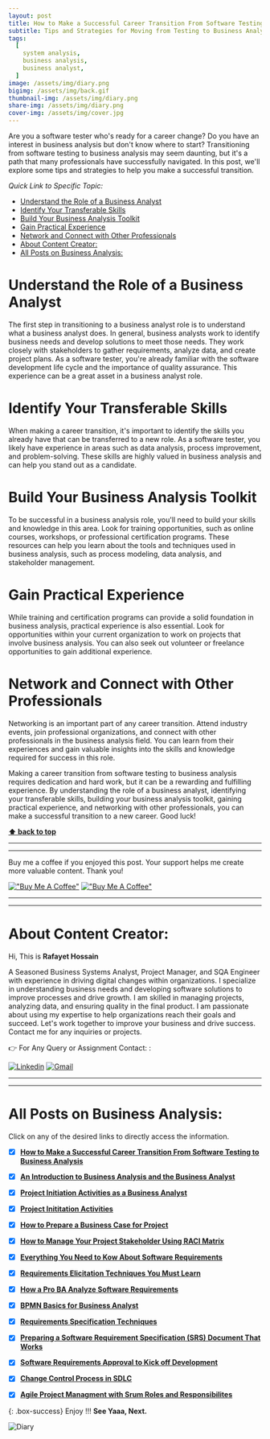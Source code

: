 ```yaml
---
layout: post
title: How to Make a Successful Career Transition From Software Testing to Business Analysis
subtitle: Tips and Strategies for Moving from Testing to Business Analysis
tags:
  [
    system analysis,
    business analysis,
    business analyst,
  ]
image: /assets/img/diary.png
bigimg: /assets/img/back.gif
thumbnail-img: /assets/img/diary.png
share-img: /assets/img/diary.png
cover-img: /assets/img/cover.jpg
---
```


Are you a software tester who's ready for a career change? Do you have an interest in business analysis but don't know where to start? Transitioning from software testing to business analysis may seem daunting, but it's a path that many professionals have successfully navigated. In this post, we'll explore some tips and strategies to help you make a successful transition.

_Quick Link to Specific Topic:_

- [Understand the Role of a Business Analyst](#understand-the-role-of-a-business-analyst)
- [Identify Your Transferable Skills](#identify-your-transferable-skills)
- [Build Your Business Analysis Toolkit](#build-your-business-analysis-toolkit)
- [Gain Practical Experience](#gain-practical-experience)
- [Network and Connect with Other Professionals](#network-and-connect-with-other-professionals)
- [About Content Creator:](#about-content-creator)
- [All Posts on Business Analysis:](#all-posts-on-business-analysis)



# Understand the Role of a Business Analyst
The first step in transitioning to a business analyst role is to understand what a business analyst does. In general, business analysts work to identify business needs and develop solutions to meet those needs. They work closely with stakeholders to gather requirements, analyze data, and create project plans. As a software tester, you're already familiar with the software development life cycle and the importance of quality assurance. This experience can be a great asset in a business analyst role.

# Identify Your Transferable Skills
When making a career transition, it's important to identify the skills you already have that can be transferred to a new role. As a software tester, you likely have experience in areas such as data analysis, process improvement, and problem-solving. These skills are highly valued in business analysis and can help you stand out as a candidate.

# Build Your Business Analysis Toolkit
To be successful in a business analysis role, you'll need to build your skills and knowledge in this area. Look for training opportunities, such as online courses, workshops, or professional certification programs. These resources can help you learn about the tools and techniques used in business analysis, such as process modeling, data analysis, and stakeholder management.

# Gain Practical Experience
While training and certification programs can provide a solid foundation in business analysis, practical experience is also essential. Look for opportunities within your current organization to work on projects that involve business analysis. You can also seek out volunteer or freelance opportunities to gain additional experience.

# Network and Connect with Other Professionals
Networking is an important part of any career transition. Attend industry events, join professional organizations, and connect with other professionals in the business analysis field. You can learn from their experiences and gain valuable insights into the skills and knowledge required for success in this role.

Making a career transition from software testing to business analysis requires dedication and hard work, but it can be a rewarding and fulfilling experience. By understanding the role of a business analyst, identifying your transferable skills, building your business analysis toolkit, gaining practical experience, and networking with other professionals, you can make a successful transition to a new career. Good luck!


**[⬆ back to top](#understand-the-role-of-a-business-analyst)**


----------------------------------------------------------------------
----------------------------------------------------------------------


Buy me a coffee if you enjoyed this post. Your support helps me create more valuable content. Thank you!

[!["Buy Me A Coffee"](https://www.buymeacoffee.com/assets/img/custom_images/orange_img.png)](https://www.buymeacoffee.com/rafayetanalyst/) [!["Buy Me A Coffee"](https://www.buymeacoffee.com/assets/img/custom_images/orange_img.png)](https://www.buymeacoffee.com/rafayetanalyst/)
 
 






----------------------------------------------------------------------
----------------------------------------------------------------------

# About Content Creator: 


Hi, This is **Rafayet Hossain**

A Seasoned Business Systems Analyst, Project Manager, and SQA Engineer with experience in driving digital changes within organizations. I specialize in understanding business needs and developing software solutions to improve processes and drive growth. I am skilled in managing projects, analyzing data, and ensuring quality in the final product. I am passionate about using my expertise to help organizations reach their goals and succeed. Let's work together to improve your business and drive success. Contact me for any inquiries or projects.

 


👉 For Any Query or Assignment Contact: : 


[![Linkedin](https://img.shields.io/badge/-LinkedIn-blue?style=flat&logo=Linkedin&logoColor=white)](https://www.linkedin.com/in/rafayethossain/)
[![Gmail](https://img.shields.io/badge/-Gmail-c14438?style=flat&logo=Gmail&logoColor=white)](mailto:rafayet13@gmail.com)


----------------------------------------------------------------------
----------------------------------------------------------------------



 
# All Posts on Business Analysis:  

Click on any of the desired links to directly access the information.

- [x]  [**How to Make a Successful Career Transition From Software Testing to Business Analysis**](https://rafayethossain.github.io/2019-01-15-How-to-Tranisition-to-Business-Analysis-from-Software-Testing/
)
- [x]  [**An Introduction to Business Analysis and the Business Analyst**](https://rafayethossain.github.io/2019-01-22-Introduction-to-Business-Analysis/)
- [x]  [**Project Initiation Activities as a Business Analyst**](https://rafayethossain.github.io/2019-02-07-Project-Initiation-Business-Analysis-Activities/)
- [x]  [**Project Inititation Activities**](https://rafayethossain.github.io/2019-02-25-How-to-Prepare-Business-Case-Business-Analyst/)
- [x]  [**How to Prepare a Business Case for Project**](https://rafayethossain.github.io/2019-02-25-How-to-Prepare-Business-Case-Business-Analyst/)
- [x]  [**How to Manage Your Project Stakeholder Using RACI Matrix**](https://rafayethossain.github.io/2019-02-27-Stakeholder-Management-Business-Analyst/)  
- [x]  [**Everything You Need to Kow About Software Requirements**](https://rafayethossain.github.io/2019-03-03-What-is-Software-Requirements/)
- [x]  [**Requirements Elicitation Techniques You Must Learn**](https://rafayethossain.github.io/2019-03-30-Requirement-Elicitation-Complete-Guidelines/)
- [x]  [**How a Pro BA Analyze Software Requirements**](https://rafayethossain.github.io/2019-04-04-Requirement-Analysis-Guidelines/)
- [x]  [**BPMN Basics for Business Analyst**](https://rafayethossain.github.io/2019-04-20-BPMN-Basic-Guidelines-with-Example/)
- [x]  [**Requirements Specification Techniques**](https://rafayethossain.github.io/2019-05-01-Requirement-Specification-Techniques/)
- [x]  [**Preparing a Software Requirement Specification (SRS) Document That Works**](https://rafayethossain.github.io/2019-05-07-How-to-Write-SRS-Document/)
- [x]  [**Software Requirements Approval to Kick off Development**](https://rafayethossain.github.io/2019-06-06-Requirement-Approval-Process/)
- [x]  [**Change Control Process in SDLC**](https://rafayethossain.github.io/2019-07-07-Change-Control-Process-in-SDLC/)
- [x]  [**Agile Project Managment with Srum Roles and Responsibilites**](https://rafayethossain.github.io/2022-10-10-Agile-Scrum-in-a-Nutshell/)




{: .box-success}
Enjoy !!!
**See Yaaa, Next.**

![Diary](/assets/img/diary.png "Diary")

